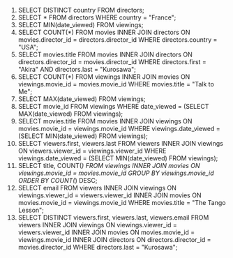 <!-- Reminders -->

<!-- Studio Solution -->
1. SELECT DISTINCT country FROM directors;
2. SELECT * FROM directors WHERE country = "France";
3. SELECT MIN(date_viewed) FROM viewings;
4. SELECT COUNT(*) FROM movies INNER JOIN directors ON movies.director_id = directors.director_id WHERE directors.country = "USA";
5. SELECT movies.title FROM movies INNER JOIN directors ON directors.director_id = movies.director_id WHERE directors.first = "Akira" AND directors.last = "Kurosawa";
6. SELECT COUNT(*) FROM viewings INNER JOIN movies ON viewings.movie_id = movies.movie_id WHERE movies.title = "Talk to Me";
7. SELECT MAX(date_viewed) FROM viewings;
8. SELECT movie_id FROM viewings WHERE date_viewed = (SELECT MAX(date_viewed) FROM viewings);
9. SELECT movies.title FROM movies INNER JOIN viewings ON movies.movie_id = viewings.movie_id WHERE viewings.date_viewed = (SELECT MIN(date_viewed) FROM viewings);
10. SELECT viewers.first, viewers.last FROM viewers INNER JOIN viewings ON viewers.viewer_id = viewings.viewer_id WHERE viewings.date_viewed = (SELECT MIN(date_viewed) FROM viewings);
11. SELECT title, COUNT(*) FROM viewings INNER JOIN movies ON viewings.movie_id = movies.movie_id GROUP BY viewings.movie_id ORDER BY COUNT(*) DESC;
12. SELECT email FROM viewers 
INNER JOIN viewings
ON viewings.viewer_id = viewers.viewer_id
INNER JOIN movies
ON movies.movie_id = viewings.movie_id
WHERE movies.title = "The Tango Lesson";
13. SELECT DISTINCT viewers.first, viewers.last, viewers.email FROM viewers 
INNER JOIN viewings
ON viewings.viewer_id = viewers.viewer_id
INNER JOIN movies
ON movies.movie_id = viewings.movie_id
INNER JOIN directors
ON directors.director_id = movies.director_id
WHERE directors.last = "Kurosawa";

<!-- Summary -->

<!-- Q&A -->

<!-- Studio Walkthough -->
